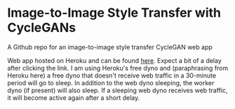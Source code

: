 # Image-to-Image Style Transfer with CycleGANs

A Github repo for an image-to-image style transfer CycleGAN web app

Web app hosted on Heroku and can be found [here](https://style-transfer-cycle-gan.herokuapp.com/). Expect a bit of a delay after clicking the link. I am using Heroku's free dyno and (paraphrasing from Heroku here) a free dyno that doesn't receive web traffic in a 30-minute period will go to sleep. In addition to the web dyno sleeping, the worker dyno (if present) will also sleep. If a sleeping web dyno receives web traffic, it will become active again after a short delay. 
